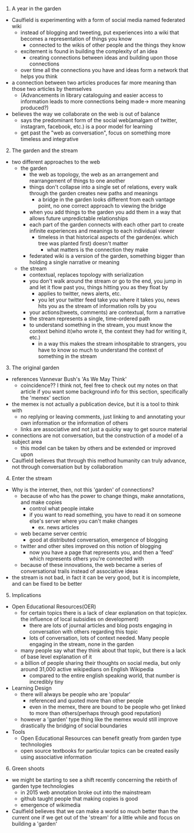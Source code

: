 1. A year in the garden

- Caulfield is experimenting with a form of social media named federated wiki
	- instead of blogging and tweeting, put experiences into a wiki that becomes a representation of things you know
		- connected to the wikis of other people and the things they know
	- excitement is found in building the complexity of an idea
		- creating connections between ideas and building upon those connections
	- over time all the connections you have and ideas form a network that helps you think
- a connection between two articles produces far more meaning than those two articles by themselves
	- (Advancements in library cataloguing and easier access to information leads to more connections being made-> more meaning produced?)
- believes the way we collaborate on the web is out of balance
	- says the predominant form of the social web(amalgam of twitter, instagram, facebook, etc.) is a poor model for learning
	- get past the "web as conversation", focus on something more timeless and integrative


2. The garden and the stream

- two different approaches to the web
	- the garden
		- the web as topology, the web as an arrangement and rearrangement of things to one another
		- things don't collapse into a single set of relations, every walk through the garden creates new paths and meanings
			- a bridge in the garden looks different from each vantage point, no one correct approach to viewing the bridge
		- when you add things to the garden you add them in a way that allows future unpredictable relationships
		- each part of the garden connects with each other part to create infinite experiences and meanings to each individual viewer
			- timeless in that historical aspects of the garden(ex. which tree was planted first) doesn't matter
				- what matters is the connection they make
		- federated wiki is a version of the garden, something bigger than holding a single narrative or meaning
	- the stream
		- contextual, replaces topology with serialization
		- you don't walk around the stream or go to the end, you jump in and let it flow past you, things hitting you as they float by
			- applies to twitter, news alerts, etc.
			- you let your twitter feed take you where it takes you, news hits you as the stream of information rolls by you
		- your actions(tweets, comments) are contextual, form a narrative
		- the stream represents a single, time-ordered path
		- to understand something in the stream, you must know the context behind it(who wrote it, the context they had for writing it, etc.)
			- in a way this makes the stream inhospitable to strangers, you have to know so much to understand the context of something in the stream


3. The original garden

- references Vannevar Bush's 'As We May Think'
	- coincidence?? I think not, feel free to check out my notes on that article if you want some background info for this section, specifically the 'memex' section
- the memex is not actually a publication device, but it is a tool to think with
	- no replying or leaving comments, just linking to and annotating your own information or the information of others
	- links are associative and not just a quicky way to get source material
- connections are not conversation, but the construction of a model of a subject area
	- this model can be taken by others and be extended or improved upon
- Caulfield believes that through this method humanity can truly advance, not through conversation but by collaboration


4. Enter the stream

- Why is the internet, then, not this 'garden' of connections?
	- because of who has the power to change things, make annotations, and make copies
		- control what people intake
		- if you want to read something, you have to read it on someone else's server where you can't make changes
			- ex. news articles
	- web became server centric
		- good at distributed conversation, emergence of blogging
	- twitter and other sites improved on this notion of blogging
		- now you have a page that represents you, and then a 'feed' which represents others you're connected with
	- because of these innovations, the web became a series of conversational trails instead of associative ideas
- the stream is not bad, in fact it can be very good, but it is incomplete, and can be fixed to be better


5. Implications

- Open Educational Resources(OER)
	- for certain topics there is a lack of clear explanation on that topic(ex. the influence of local subsidies on development)
		- there are lots of journal articles and blog posts engaging in conversation with others regarding this topic
		- lots of conversation, lots of context needed. Many people engaging in the stream, none in the garden
	- many people say what they think about that topic, but there is a lack of base level explanation of it
	- a billion of people sharing their thoughts on social media, but only around 31,000 active wikipedians on English Wikipedia
		- compared to the entire english speaking world, that number is incredibly tiny
- Learning Design
	- there will always be people who are 'popular'
		- referenced and quoted more than other people
		- even in the memex, there are bound to be people who get linked to more than others(perhaps through good reputation)
	- however a 'garden' type thing like the memex would still improve drastically the bridging of social boundaries
- Tools
	- Open Educational Resources can benefit greatly from garden type technologies
	- open source textbooks for particular topics can be created easily using associative information


6. Green shoots

- we might be starting to see a shift recently concerning the rebirth of garden type technologies
	- in 2015 web annotation broke out into the mainstream
	- github taught people that making copies is good
	- emergence of wikimedia
- Caulfield believes that we can make a world so much better than the current one if we get out of the 'stream' for a little while and focus on building a 'garden'
